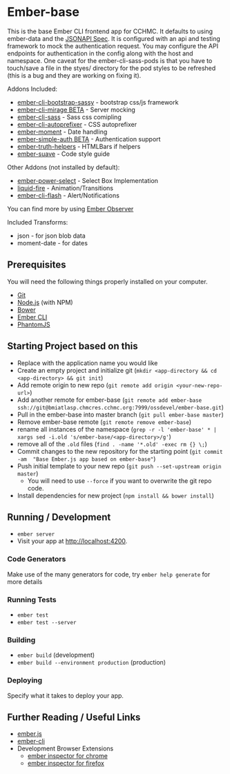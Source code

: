# Ember-base

This is the base Ember CLI frontend app for CCHMC.  It defaults to using ember-data and the
[JSONAPI Spec](http://jsonapi.org/).  It is configured with an api and testing framework
to mock the authentication request.  You may configure the API endpoints for authentication
in the config along with the host and namespace.  One caveat for the ember-cli-sass-pods is
that you have to touch/save a file in the styes/ directory for the pod styles to be
refreshed (this is a bug and they are working on fixing it).

Addons Included:

* [ember-cli-bootstrap-sassy](https://github.com/lifegadget/ember-cli-bootstrap-sassy) - bootstrap css/js framework
* [ember-cli-mirage BETA](https://github.com/samselikoff/ember-cli-mirage) - Server mocking
* [ember-cli-sass](https://github.com/aexmachina/ember-cli-sass) - Sass css comipling
* [ember-cli-autoprefixer](https://github.com/kimroen/ember-cli-autoprefixer) - CSS autoprefixer
* [ember-moment](https://github.com/stefanpenner/ember-moment) - Date handling
* [ember-simple-auth BETA](https://github.com/simplabs/ember-simple-auth) - Authentication support
* [ember-truth-helpers](https://github.com/jmurphyau/ember-truth-helpers) - HTMLBars if helpers
* [ember-suave](https://github.com/dockyard/ember-suave/) - Code style guide


Other Addons (not installed by default):

* [ember-power-select](https://github.com/cibernox/ember-power-select) - Select Box Implementation
* [liquid-fire](https://github.com/ember-animation/liquid-fire) - Animation/Transitions
* [ember-cli-flash](https://github.com/poteto/ember-cli-flash) - Alert/Notifications

You can find more by using [Ember Observer](http://emberobserver.com/)

Included Transforms:

* json - for json blob data
* moment-date - for dates

## Prerequisites

You will need the following things properly installed on your computer.

* [Git](http://git-scm.com/)
* [Node.js](http://nodejs.org/) (with NPM)
* [Bower](http://bower.io/)
* [Ember CLI](http://ember-cli.com/)
* [PhantomJS](http://phantomjs.org/)

## Starting Project based on this

* Replace <app-directory> with the application name you would like
* Create an empty project and initialize git (`mkdir <app-directory && cd <app-directory> && git init`)
* Add remote origin to new repo (`git remote add origin <your-new-repo-url>`)
* Add another remote for ember-base (`git remote add ember-base ssh://git@bmiatlasp.chmcres.cchmc.org:7999/ossdevel/ember-base.git`)
* Pull in the ember-base into master branch (`git pull ember-base master`)
* Remove ember-base remote (`git remote remove ember-base`)
* rename all instances of the namespace (`grep -r -l 'ember-base' * | xargs sed -i.old 's/ember-base/<app-directory>/g'`)
* remove all of the `.old` files (`find . -name '*.old' -exec rm {} \;`)
* Commit changes to the new repository for the starting point (`git commit -am  "Base Ember.js app based on ember-base"`)
* Push initial template to your new repo (`git push --set-upstream origin master`)
    * You will need to use `--force` if you want to overwrite the git repo code.
* Install dependencies for new project (`npm install && bower install`)

## Running / Development

* `ember server`
* Visit your app at [http://localhost:4200](http://localhost:4200).

### Code Generators

Make use of the many generators for code, try `ember help generate` for more details

### Running Tests

* `ember test`
* `ember test --server`

### Building

* `ember build` (development)
* `ember build --environment production` (production)

### Deploying

Specify what it takes to deploy your app.

## Further Reading / Useful Links

* [ember.js](http://emberjs.com/)
* [ember-cli](http://ember-cli.com/)
* Development Browser Extensions
  * [ember inspector for chrome](https://chrome.google.com/webstore/detail/ember-inspector/bmdblncegkenkacieihfhpjfppoconhi)
  * [ember inspector for firefox](https://addons.mozilla.org/en-US/firefox/addon/ember-inspector/)
